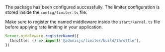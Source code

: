 The package has been configured successfully. The limiter configuration is stored inside the `config/limiter.ts` file.

Make sure to register the named middleware inside the `start/kernel.ts` file before applying rate limiting in your application.

```ts
Server.middleware.registerNamed({
  throttle: () => import('@adonisjs/limiter/build/throttle'),
})
```
